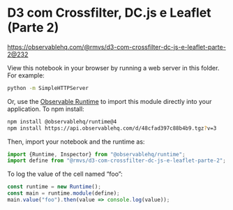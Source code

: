 # D3 com Crossfilter, DC.js e Leaflet (Parte 2)

https://observablehq.com/@rmvs/d3-com-crossfilter-dc-js-e-leaflet-parte-2@232

View this notebook in your browser by running a web server in this folder. For
example:

~~~sh
python -m SimpleHTTPServer
~~~

Or, use the [Observable Runtime](https://github.com/observablehq/runtime) to
import this module directly into your application. To npm install:

~~~sh
npm install @observablehq/runtime@4
npm install https://api.observablehq.com/d/48cfad397c88b4b9.tgz?v=3
~~~

Then, import your notebook and the runtime as:

~~~js
import {Runtime, Inspector} from "@observablehq/runtime";
import define from "@rmvs/d3-com-crossfilter-dc-js-e-leaflet-parte-2";
~~~

To log the value of the cell named “foo”:

~~~js
const runtime = new Runtime();
const main = runtime.module(define);
main.value("foo").then(value => console.log(value));
~~~
